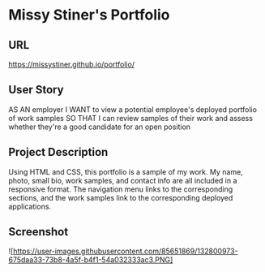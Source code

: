 # Missy Stiner's Portfolio

## URL
https://missystiner.github.io/portfolio/

## User Story
AS AN employer
I WANT to view a potential employee's deployed portfolio of work samples
SO THAT I can review samples of their work and assess whether they're a good candidate for an open position

## Project Description
Using HTML and CSS, this portfolio is a sample of my work. My name, photo, small bio, work samples, and contact info are all included in a responsive format. The navigation menu links to the corresponding sections, and the work samples link to the corresponding deployed applications.

## Screenshot
![https://user-images.githubusercontent.com/85651869/132800973-675daa33-73b8-4a5f-b4f1-54a032333ac3.PNG]
